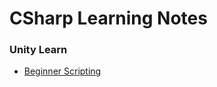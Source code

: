 # CSharp Learning Notes 

### Unity Learn
- [Beginner Scripting](https://github.com/ngl4/CSharp_Learning_Notes/blob/main/UnityLearnJuniorProgrammer/L1_BeginnerScripting.md)

